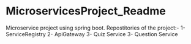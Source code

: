 # MicroservicesProject_Readme

Microservice project using spring boot.
Repostitories of the project:-
1- ServiceRegistry
2- ApiGateway
3- Quiz Service
3- Question Service
